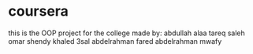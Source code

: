 # coursera
this is the OOP project for the college
made by:
abdullah alaa
tareq saleh
omar shendy
khaled 3sal
abdelrahman fared
abdelrahman mwafy
